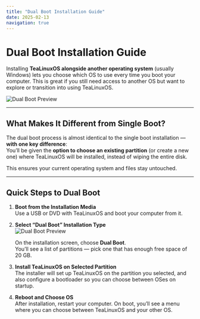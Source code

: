 ```yaml
---
title: "Dual Boot Installation Guide"
date: 2025-02-13
navigation: true
---
```


# Dual Boot Installation Guide

Installing **TeaLinuxOS alongside another operating system** (usually Windows) lets you choose which OS to use every time you boot your computer. This is great if you still need access to another OS but want to explore or transition into using TeaLinuxOS.

<img src="/image/dualboot.png" alt="Dual Boot Preview" class="mb-4" />

---

## What Makes It Different from Single Boot?

The dual boot process is almost identical to the single boot installation — **with one key difference**:  
You’ll be given the **option to choose an existing partition** (or create a new one) where TeaLinuxOS will be installed, instead of wiping the entire disk.

This ensures your current operating system and files stay untouched.

---

## Quick Steps to Dual Boot

1. **Boot from the Installation Media**  
   Use a USB or DVD with TeaLinuxOS and boot your computer from it.

2. **Select “Dual Boot” Installation Type**  
   <img src="/image/dualboot2.png" alt="Dual Boot Preview" class="mb-4" />

   On the installation screen, choose **Dual Boot**.  
    You’ll see a list of partitions — pick one that has enough free space of 20 GB.

3. **Install TeaLinuxOS on Selected Partition**  
   The installer will set up TeaLinuxOS on the partition you selected, and also configure a bootloader so you can choose between OSes on startup.

4. **Reboot and Choose OS**  
    After installation, restart your computer. On boot, you’ll see a menu where you can choose between TeaLinuxOS and your other OS.
   <br/>
   <br/>

<div>
   <Alert type="warning" title="Reminder !" message="Be careful when selecting the partition — installing on the wrong one may overwrite data. Always back up your important files before proceeding."/>
</div>

<NavLink
      prev-title="Dual Boot Installation"
      prev-description=""
      prev-href="/documentation/dual-boot"
      next-title="Manual Partition Installation"
      next-description=""
      next-href="/documentation/manual-partition"
    />
